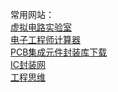 常用网站：<br>
[虚拟电路实验室](https://falstad.com/circuit/circuitjs.html)<br>
[电子工程师计算器](https://www.json.cn/dianzi/)<br>
[PCB集成元件封装库下载](https://componentsearchengine.com/)<br>
[IC封装网](https://www.iclib.com/)<br>
[工程思维](https://theengineeringmindset.com/)<br>

